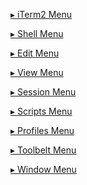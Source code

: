 <a href="javascript:showId('menu-iterm2')" id='showmenu-iterm2'>&#x25b8; iTerm2 Menu</a>
<a href="javascript:hideId('menu-iterm2')" id='hidemenu-iterm2' style="display: none">&#x25be;</a>
<div id="changelistmenu-iterm2" style="display: none">
{% include 3.3/documentation-iterm2-menu.md %}
</div>

<a href="javascript:showId('menu-shell')" id='showmenu-iterm2'>&#x25b8; Shell Menu</a>
<a href="javascript:hideId('menu-shell')" id='hidemenu-iterm2' style="display: none">&#x25be;</a>
<div id="changelistmenu-shell" style="display: none">
{% include 3.3/documentation-shell-menu.md %}
</div>

<a href="javascript:showId('menu-edit')" id='showmenu-iterm2'>&#x25b8; Edit Menu</a>
<a href="javascript:hideId('menu-edit')" id='hidemenu-iterm2' style="display: none">&#x25be;</a>
<div id="changelistmenu-edit" style="display: none">
{% include 3.3/documentation-edit-menu.md %}
</div>

<a href="javascript:showId('menu-view')" id='showmenu-iterm2'>&#x25b8; View Menu</a>
<a href="javascript:hideId('menu-view')" id='hidemenu-iterm2' style="display: none">&#x25be;</a>
<div id="changelistmenu-view" style="display: none">
{% include 3.3/documentation-view-menu.md %}
</div>

<a href="javascript:showId('menu-session')" id='showmenu-iterm2'>&#x25b8; Session Menu</a>
<a href="javascript:hideId('menu-session')" id='hidemenu-iterm2' style="display: none">&#x25be;</a>
<div id="changelistmenu-session" style="display: none">
{% include 3.3/documentation-session-menu.md %}
</div>

<a href="javascript:showId('menu-scripts')" id='showmenu-iterm2'>&#x25b8; Scripts Menu</a>
<a href="javascript:hideId('menu-scripts')" id='hidemenu-iterm2' style="display: none">&#x25be;</a>
<div id="changelistmenu-scripts" style="display: none">
{% include 3.3/documentation-scripts-menu.md %}
</div>

<a href="javascript:showId('menu-profiles')" id='showmenu-iterm2'>&#x25b8; Profiles Menu</a>
<a href="javascript:hideId('menu-profiles')" id='hidemenu-iterm2' style="display: none">&#x25be;</a>
<div id="changelistmenu-profiles" style="display: none">
{% include 3.3/documentation-profiles-menu.md %}
</div>

<a href="javascript:showId('menu-toolbelt')" id='showmenu-iterm2'>&#x25b8; Toolbelt Menu</a>
<a href="javascript:hideId('menu-toolbelt')" id='hidemenu-iterm2' style="display: none">&#x25be;</a>
<div id="changelistmenu-toolbelt" style="display: none">
{% include 3.3/documentation-toolbelt-menu.md %}
</div>

<a href="javascript:showId('menu-window')" id='showmenu-iterm2'>&#x25b8; Window Menu</a>
<a href="javascript:hideId('menu-window')" id='hidemenu-iterm2' style="display: none">&#x25be;</a>
<div id="changelistmenu-window" style="display: none">
{% include 3.3/documentation-window-menu.md %}
</div>


